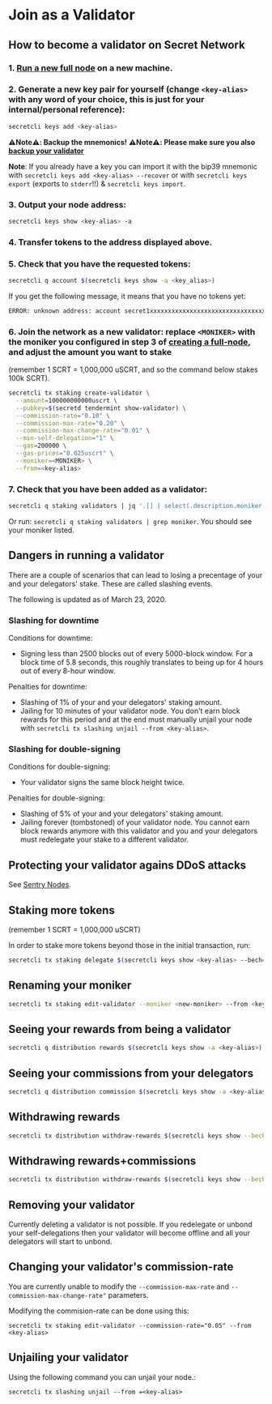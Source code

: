 # Join as a Validator

## How to become a validator on Secret Network

### 1. [Run a new full node](/validators-and-full-nodes/run-full-node-mainnet.md) on a new machine.

### 2. Generate a new key pair for yourself (change `<key-alias>` with any word of your choice, this is just for your internal/personal reference):

```bash
secretcli keys add <key-alias>
```

**:warning:Note:warning:: Backup the mnemonics!**
**:warning:Note:warning:: Please make sure you also [backup your validator](/validators-and-full-nodes/backup-a-validator.md)**

**Note**: If you already have a key you can import it with the bip39 mnemonic with `secretcli keys add <key-alias> --recover` or with `secretcli keys export` (exports to `stderr`!!) & `secretcli keys import`.

### 3. Output your node address:

```bash
secretcli keys show <key-alias> -a
```

### 4. Transfer tokens to the address displayed above.

### 5. Check that you have the requested tokens:

```bash
secretcli q account $(secretcli keys show -a <key_alias>)
```

If you get the following message, it means that you have no tokens yet:

```bash
ERROR: unknown address: account secret1xxxxxxxxxxxxxxxxxxxxxxxxxxxxxxxxxxxxxx does not exist
```

### 6. Join the network as a new validator: replace `<MONIKER>` with the moniker you configured in step 3 of [creating a full-node](https://github.com/enigmampc/SecretNetwork/blob/develop/docs/validators-and-full-nodes/run-full-node-mainnet.md), and adjust the amount you want to stake

(remember 1 SCRT = 1,000,000 uSCRT, and so the command below stakes 100k SCRT).

```bash
secretcli tx staking create-validator \
  --amount=100000000000uscrt \
  --pubkey=$(secretd tendermint show-validator) \
  --commission-rate="0.10" \
  --commission-max-rate="0.20" \
  --commission-max-change-rate="0.01" \
  --min-self-delegation="1" \
  --gas=200000 \
  --gas-prices="0.025uscrt" \
  --moniker=<MONIKER> \
  --from=<key-alias>
```

### 7. Check that you have been added as a validator:

```bash
secretcli q staking validators | jq '.[] | select(.description.moniker == "<MONIKER>")'
```

Or run: `secretcli q staking validators | grep moniker`. You should see your moniker listed.


## Dangers in running a validator

There are a couple of scenarios that can lead to losing a precentage of your and your delegators' stake. These are called slashing events.

The following is updated as of March 23, 2020.

### Slashing for downtime

Conditions for downtime:

- Signing less than 2500 blocks out of every 5000-block window. For a block time of 5.8 seconds, this roughly translates to being up for 4 hours out of every 8-hour window.

Penalties for downtime:

- Slashing of 1% of your and your delegators' staking amount.
- Jailing for 10 minutes of your validator node. You don't earn block rewards for this period and at the end must manually unjail your node with `secretcli tx slashing unjail --from <key-alias>`.

### Slashing for double-signing

Conditions for double-signing:

- Your validator signs the same block height twice.

Penalties for double-signing:

- Slashing of 5% of your and your delegators' staking amount.
- Jailing forever (tombstoned) of your validator node. You cannot earn block rewards anymore with this validator and you and your delegators must redelegate your stake to a different validator.

## Protecting your validator agains DDoS attacks

See [Sentry Nodes](/validators-and-full-nodes/sentry-nodes.md).

## Staking more tokens

(remember 1 SCRT = 1,000,000 uSCRT)

In order to stake more tokens beyond those in the initial transaction, run:

```bash
secretcli tx staking delegate $(secretcli keys show <key-alias> --bech=val -a) <amount>uscrt --from <key-alias>
```

## Renaming your moniker

```bash
secretcli tx staking edit-validator --moniker <new-moniker> --from <key-alias>
```

## Seeing your rewards from being a validator

```bash
secretcli q distribution rewards $(secretcli keys show -a <key-alias>)
```

## Seeing your commissions from your delegators

```bash
secretcli q distribution commission $(secretcli keys show -a <key-alias> --bech=val)
```

## Withdrawing rewards

```bash
secretcli tx distribution withdraw-rewards $(secretcli keys show --bech=val -a <key-alias>) --from <key-alias>
```

## Withdrawing rewards+commissions

```bash
secretcli tx distribution withdraw-rewards $(secretcli keys show --bech=val -a <key-alias>) --from <key-alias> --commission
```

## Removing your validator

Currently deleting a validator is not possible. If you redelegate or unbond your self-delegations then your validator will become offline and all your delegators will start to unbond.

## Changing your validator's commission-rate

You are currently unable to modify the  `--commission-max-rate` and `--commission-max-change-rate"` parameters.

Modifying the commision-rate can be done using this:
```
secretcli tx staking edit-validator --commission-rate="0.05" --from <key-alias>
```


## Unjailing your validator

Using the following command you can unjail your node.:
```
secretcli tx slashing unjail --from =<key-alias>
```
